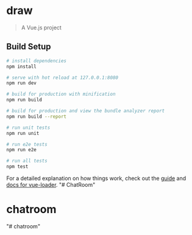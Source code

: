 # draw

> A Vue.js project

## Build Setup

``` bash
# install dependencies
npm install

# serve with hot reload at 127.0.0.1:8080
npm run dev

# build for production with minification
npm run build

# build for production and view the bundle analyzer report
npm run build --report

# run unit tests
npm run unit

# run e2e tests
npm run e2e

# run all tests
npm test
```

For a detailed explanation on how things work, check out the [guide](http://vuejs-templates.github.io/webpack/) and [docs for vue-loader](http://vuejs.github.io/vue-loader).
"# ChatRoom" 
# chatroom
"# chatroom" 
